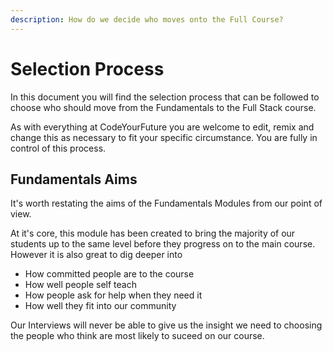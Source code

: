 ```yaml
---
description: How do we decide who moves onto the Full Course?
---
```


# Selection Process

In this document you will find the selection process that can be followed to choose who should move from the Fundamentals to the Full Stack course.

As with everything at CodeYourFuture you are welcome to edit, remix and change this as necessary to fit your specific circumstance. You are fully in control of this process. 

## Fundamentals Aims

It's worth restating the aims of the Fundamentals Modules from our point of view. 

At it's core, this module has been created to bring the majority of our students up to the same level before they progress on to the main course. However it is also great to dig deeper into

* How committed people are to the course
* How well people self teach
* How people ask for help when they need it
* How well they fit into our community

Our Interviews will never be able to give us the insight we need to choosing the people who think are most likely to suceed on our course. 



